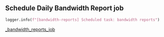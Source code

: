 ## Schedule Daily Bandwidth Report job

```python
logger.info(f"[bandwidth-reports] Scheduled task: bandwidth reports")
```

[_bandwidth_reports_job](_bandwidth_reports_job.md)